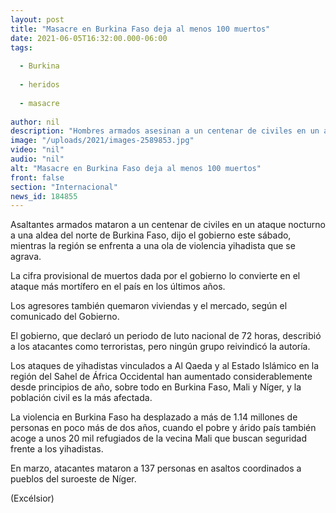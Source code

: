 ```yaml
---
layout: post
title: "Masacre en Burkina Faso deja al menos 100 muertos"
date: 2021-06-05T16:32:00.000-06:00
tags:
  
  - Burkina
  
  - heridos
  
  - masacre
  
author: nil
description: "Hombres armados asesinan a un centenar de civiles en un ataque nocturno a una aldea del norte de Burkina Faso, en el ataque más mortífero en el país en los últimos años"
image: "/uploads/2021/images-2589853.jpg"
video: "nil"
audio: "nil"
alt: "Masacre en Burkina Faso deja al menos 100 muertos"
front: false
section: "Internacional"
news_id: 184855
---
```


Asaltantes armados mataron a un centenar de civiles en un ataque nocturno a una aldea del norte de Burkina Faso, dijo el gobierno este sábado, mientras la región se enfrenta a una ola de violencia yihadista que se agrava.

La cifra provisional de muertos dada por el gobierno lo convierte en el ataque más mortífero en el país en los últimos años.

Los agresores también quemaron viviendas y el mercado, según el comunicado del Gobierno.

El gobierno, que declaró un periodo de luto nacional de 72 horas, describió a los atacantes como terroristas, pero ningún grupo reivindicó la autoría.

Los ataques de yihadistas vinculados a Al Qaeda y al Estado Islámico en la región del Sahel de África Occidental han aumentado considerablemente desde principios de año, sobre todo en Burkina Faso, Mali y Níger, y la población civil es la más afectada.

La violencia en Burkina Faso ha desplazado a más de 1.14 millones de personas en poco más de dos años, cuando el pobre y árido país también acoge a unos 20 mil refugiados de la vecina Mali que buscan seguridad frente a los yihadistas.

En marzo, atacantes mataron a 137 personas en asaltos coordinados a pueblos del suroeste de Níger.

(Excélsior)